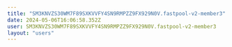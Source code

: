 ```yaml
---
title: "SM3KNVZS30WM7F89SXKVVFY4SN9RMPZZ9FX929N0V.fastpool-v2-member3"
date: 2024-05-06T16:06:58.352Z
user: SM3KNVZS30WM7F89SXKVVFY4SN9RMPZZ9FX929N0V.fastpool-v2-member3
layout: "users"
---
```

    